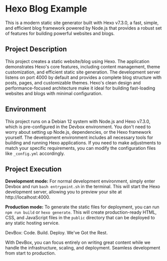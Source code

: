 # Hexo Blog Example

This is a modern static site generator built with Hexo v7.3.0, a fast, simple, and efficient blog framework powered by Node.js that provides a robust set of features for building powerful websites and blogs.

## Project Description

This project creates a static website/blog using Hexo. The application demonstrates Hexo's core features, including content management, theme customization, and efficient static site generation. The development server listens on port 4000 by default and provides a complete blog structure with posts, pages, and customizable themes. Hexo's clean design and performance-focused architecture make it ideal for building fast-loading websites and blogs with minimal configuration.

## Environment

This project runs on a Debian 12 system with Node.js and Hexo v7.3.0, which is pre-configured in the Devbox environment. You don't need to worry about setting up Node.js, dependencies, or the Hexo framework yourself. The development environment includes all necessary tools for building and running Hexo applications. If you need to make adjustments to match your specific requirements, you can modify the configuration files like `_config.yml` accordingly.

## Project Execution

**Development mode:** For normal development environment, simply enter Devbox and run `bash entrypoint.sh` in the terminal. This will start the Hexo development server, allowing you to preview your site at http://localhost:4000.

**Production mode:** To generate the static files for deployment, you can run `npm run build` or `hexo generate`. This will create production-ready HTML, CSS, and JavaScript files in the `public` directory that can be deployed to any static hosting service.

DevBox: Code. Build. Deploy. We've Got the Rest.

With DevBox, you can focus entirely on writing great content while we handle the infrastructure, scaling, and deployment. Seamless development from start to production. 